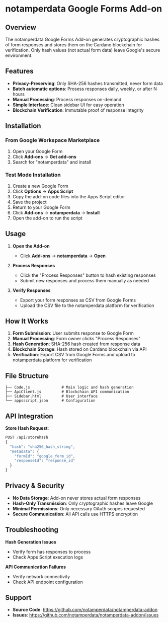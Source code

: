 # notamperdata Google Forms Add-on

## Overview

The notamperdata Google Forms Add-on generates cryptographic hashes of form responses and stores them on the Cardano blockchain for verification. Only hash values (not actual form data) leave Google's secure environment.

## Features

- **Privacy-Preserving**: Only SHA-256 hashes transmitted, never form data
- **Batch automatic options**: Prosess responses daily, weekly, or after N hours
- **Manual Processing**: Process responses on-demand
- **Simple Interface**: Clean sidebar UI for easy operation
- **Blockchain Verification**: Immutable proof of response integrity

## Installation

### From Google Workspace Marketplace
1. Open your Google Form
2. Click **Add-ons** → **Get add-ons**
3. Search for "notamperdata" and install

### Test Mode Installation
1. Create a new Google Form
2. Click **Options** → **Apps Script**
3. Copy the add-on code files into the Apps Script editor
4. Save the project
5. Return to your Google Form
6. Click **Add-ons** → **notamperdata** → **Install**
7. Open the add-on to run the script

## Usage

1. **Open the Add-on**
   - Click **Add-ons** → **notamperdata** → **Open**

2. **Process Responses**
   - Click the "Process Responses" button to hash existing responses
   - Submit new responses and process them manually as needed

3. **Verify Responses**
   - Export your form responses as CSV from Google Forms
   - Upload the CSV file to the notamperdata platform for verification

## How It Works

1. **Form Submission**: User submits response to Google Form
2. **Manual Processing**: Form owner clicks "Process Responses" 
3. **Hash Generation**: SHA-256 hash created from response data
4. **Blockchain Storage**: Hash stored on Cardano blockchain via API
5. **Verification**: Export CSV from Google Forms and upload to notamperdata platform for verification

## File Structure

```
├── Code.js              # Main logic and hash generation
├── ApiClient.js         # Blockchain API communication  
├── Sidebar.html         # User interface
└── appsscript.json      # Configuration
```

## API Integration

**Store Hash Request**:
```javascript
POST /api/storehash
{
  "hash": "sha256_hash_string",
  "metadata": {
    "formId": "google_form_id",
    "responseId": "response_id"
  }
}
```

## Privacy & Security

- **No Data Storage**: Add-on never stores actual form responses
- **Hash-Only Transmission**: Only cryptographic hashes leave Google
- **Minimal Permissions**: Only necessary OAuth scopes requested
- **Secure Communication**: All API calls use HTTPS encryption

## Troubleshooting

**Hash Generation Issues**
- Verify form has responses to process
- Check Apps Script execution logs

**API Communication Failures**  
- Verify network connectivity
- Check API endpoint configuration

## Support

- **Source Code**: https://github.com/notamperdata/notamperdata-addon
- **Issues**: https://github.com/notamperdata/notamperdata-addon/issues